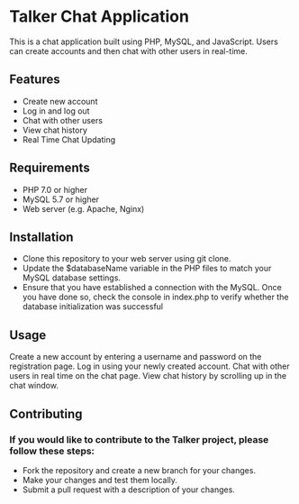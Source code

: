 # Talker Chat Application

This is a chat application built using PHP, MySQL, and JavaScript. Users can create accounts and then chat with other users in real-time.

## Features

   * Create new account
   * Log in and log out
   * Chat with other users
   * View chat history
   * Real Time Chat Updating

## Requirements

   *  PHP 7.0 or higher
   * MySQL 5.7 or higher
   * Web server (e.g. Apache, Nginx)

## Installation

 * Clone this repository to your web server using git clone.
 * Update the $databaseName variable in the PHP files to match your MySQL database settings.
 * Ensure that you have established a connection with the MySQL. Once you have done so, check the console in index.php to verify whether the database initialization was successful

## Usage

  Create a new account by entering a username and password on the registration page.
  Log in using your newly created account.
  Chat with other users in real time on the chat page.
  View chat history by scrolling up in the chat window.
    
## Contributing

### If you would like to contribute to the Talker project, please follow these steps:

  * Fork the repository and create a new branch for your changes.
  * Make your changes and test them locally.
  * Submit a pull request with a description of your changes.
